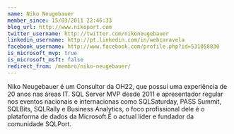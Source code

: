 ```yaml
---
name: Niko Neugebauer
member_since: 15/03/2011 22:46:33
blog_url: http://www.nikoport.com
twitter_username: http://twitter.com/nikoneugebauer
linkedin_username: http://pt.linkedin.com/in/webcaravela
facebook_username: http://www.facebook.com/profile.php?id=531058830
is_microsoft_mvp: true
is_microsoft_msft: false
redirect_from: /membro/niko-neugebauer/
---
```

Niko Neugebauer é um Consultor da OH22, que possui uma experiência de 20 anos nas áreas IT. SQL Server MVP desde 2011 e apresentador regular nos eventos nacionais e internacionas como SQLSaturday, PASS Summit, SQLBits, SQLRally e Business Analytics, o foco profissional dele é o plataforma de dados da Microsoft.É o actual líder e fundador da comunidade SQLPort.